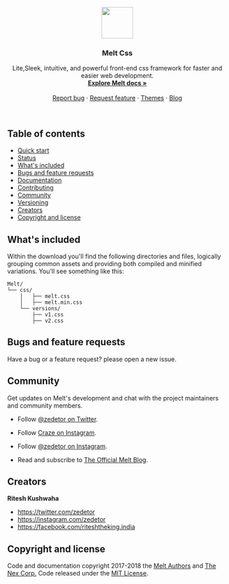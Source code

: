 <p align="center">
    <img src="http://meltdesign.rf.gd/favicon.png" alt="" width=72 height=72>
 
  <h3 align="center">Melt Css</h3>

  <p align="center">
    Lite,Sleek, intuitive, and powerful front-end css framework for faster and easier web development.
    <br>
    <a href="#"><strong>Explore Melt docs »</strong></a>
    <br>
    <br>
    <a href="#report">Report bug</a>
    ·
    <a href="#req">Request feature</a>
    ·
    <a href="#">Themes</a>
    ·
    <a href="#">Blog</a>
  </p>
</p>

<br>

## Table of contents

- [Quick start](#quick-start)
- [Status](#status)
- [What's included](#whats-included)
- [Bugs and feature requests](#bugs-and-feature-requests)
- [Documentation](#documentation)
- [Contributing](#contributing)
- [Community](#community)
- [Versioning](#versioning)
- [Creators](#creators)
- [Copyright and license](#copyright-and-license)

## What's included

Within the download you'll find the following directories and files, logically grouping common assets and providing both compiled and minified variations. You'll see something like this:

```
Melt/
└── css/
    │   ├── melt.css
    │   ├── melt.min.css
    └── versions/
        ├── v1.css
        ├── v2.css
```


## Bugs and feature requests

Have a bug or a feature request? please open a new issue.


## Community

Get updates on Melt's development and chat with the project maintainers and community members.

- Follow [@zedetor on Twitter](https://twitter.com/zedetor).
- Follow [Craze on Instagram](https://instagram.com/in.craze).
- Follow [@zedetor on Instagram](https://instagram.com/zedetor).

- Read and subscribe to [The Official Melt Blog](#).


## Creators

**Ritesh Kushwaha**

- <https://twitter.com/zedetor>
- <https://instagram.com/zedetor>
- <https://facebook.com/riteshtheking.india>

## Copyright and license

Code and documentation copyright 2017-2018 the [Melt Authors](https://github.com/zedetor/Melt/Authors) and [The Nex Corp.](https://instagram.com/thenexcorp) Code released under the [MIT License](https://github.com/zedetor/Melt/blob/master/LICENSE).
